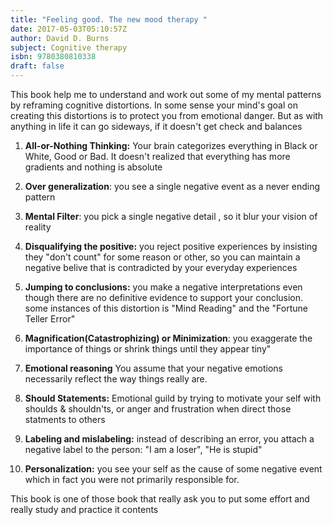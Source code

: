 ```yaml
---
title: "Feeling good. The new mood therapy "
date: 2017-05-03T05:10:57Z
author: David D. Burns
subject: Cognitive therapy
isbn: 9780380810338    
draft: false
---
```


This book help me to understand and work out some of my mental patterns by reframing cognitive distortions. 
In some sense your mind's goal on creating this distortions is to protect you from emotional danger. 
But as with anything in life it can go sideways, if it doesn't get check and balances
        

1. **All-or-Nothing Thinking:** Your brain categorizes everything  in Black or White, 
   Good or Bad. It doesn't realized that everything has more gradients and nothing is absolute   
2. **Over generalization**: you see a single negative event as a never ending pattern
3. **Mental Filter**: you pick a single negative detail , so it blur your vision of reality
4. **Disqualifying the positive:** you reject positive experiences by insisting they 
   "don't count" for some reason or other, so you can maintain a negative belive that is contradicted by your everyday experiences 
5. **Jumping to conclusions:** you make a negative interpretations even though there are no definitive evidence to support your conclusion.
   some instances of this distortion is "Mind Reading" and the "Fortune Teller Error"

6. **Magnification(Catastrophizing) or Minimization**: you exaggerate the importance of things or shrink things until they appear tiny"
7. **Emotional reasoning** You assume that your negative emotions necessarily reflect the way things really are.
8. **Should Statements:** Emotional guild by trying to motivate your self with shoulds & shouldn'ts, 
  or anger and frustration when direct those statments to others
9. **Labeling and mislabeling:**  instead of describing an error,  you attach a negative label to the person: "I am a loser", 
  "He is stupid" 
10. **Personalization:** you see your self as the cause of some negative event which in fact you were not primarily responsible for.   
    


This book is one of those book that really ask you to put some effort and really study and practice it contents
  